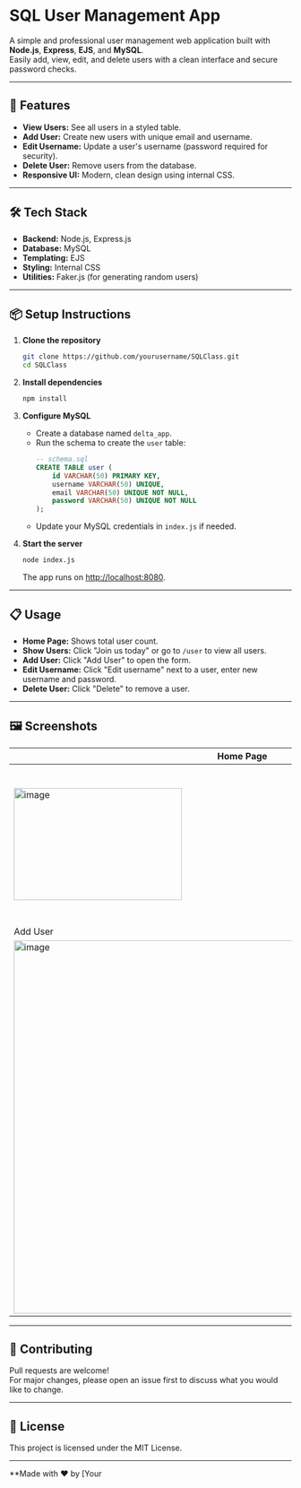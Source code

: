 # SQL User Management App

A simple and professional user management web application built with **Node.js**, **Express**, **EJS**, and **MySQL**.  
Easily add, view, edit, and delete users with a clean interface and secure password checks.

---

## 🚀 Features

- **View Users:** See all users in a styled table.
- **Add User:** Create new users with unique email and username.
- **Edit Username:** Update a user's username (password required for security).
- **Delete User:** Remove users from the database.
- **Responsive UI:** Modern, clean design using internal CSS.

---

## 🛠️ Tech Stack

- **Backend:** Node.js, Express.js
- **Database:** MySQL
- **Templating:** EJS
- **Styling:** Internal CSS
- **Utilities:** Faker.js (for generating random users)

---

## 📦 Setup Instructions

1. **Clone the repository**
    ```bash
    git clone https://github.com/yourusername/SQLClass.git
    cd SQLClass
    ```

2. **Install dependencies**
    ```bash
    npm install
    ```

3. **Configure MySQL**
    - Create a database named `delta_app`.
    - Run the schema to create the `user` table:
        ```sql
        -- schema.sql
        CREATE TABLE user (
            id VARCHAR(50) PRIMARY KEY,
            username VARCHAR(50) UNIQUE,
            email VARCHAR(50) UNIQUE NOT NULL,
            password VARCHAR(50) UNIQUE NOT NULL
        );
        ```
    - Update your MySQL credentials in `index.js` if needed.

4. **Start the server**
    ```bash
    node index.js
    ```
    The app runs on [http://localhost:8080](http://localhost:8080).

---

## 📋 Usage

- **Home Page:** Shows total user count.
- **Show Users:** Click "Join us today" or go to `/user` to view all users.
- **Add User:** Click "Add User" to open the form.
- **Edit Username:** Click "Edit username" next to a user, enter new username and password.
- **Delete User:** Click "Delete" to remove a user.

---

## 🖼️ Screenshots

| Home Page | Users Table |
|-----------|-------------|
| <img width="300" height="200" alt="image" src="https://github.com/user-attachments/assets/cab4d8f4-5e0d-4507-ac08-add60bfb88ad" /> | <img width="400" height="280" alt="image" src="https://github.com/user-attachments/assets/9e9542c7-f3f0-4887-a558-d9503ec1f932" />| 
 | Add User | Edit Username |
 | <img width="816" height="666" alt="image" src="https://github.com/user-attachments/assets/dda00147-3d73-42c2-8f6c-b7d0d39d5bc0" /> | <img width="709" height="548" alt="image" src="https://github.com/user-attachments/assets/d0d64fe5-fc39-4bd2-8bb9-b830f7d1b060" /> |

---

## 🤝 Contributing

Pull requests are welcome!  
For major changes, please open an issue first to discuss what you would like to change.

---

## 📄 License

This project is licensed under the MIT License.

---

**Made with ❤️ by [Your
